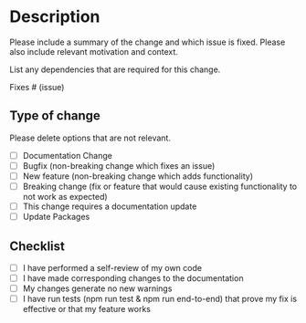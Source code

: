 # Description

Please include a summary of the change and which issue is fixed. Please also
include relevant motivation and context.

List any dependencies that are required for this change.

Fixes # (issue)

## Type of change

Please delete options that are not relevant.

- [ ] Documentation Change
- [ ] Bugfix (non-breaking change which fixes an issue)
- [ ] New feature (non-breaking change which adds functionality)
- [ ] Breaking change (fix or feature that would cause existing functionality to
      not work as expected)
- [ ] This change requires a documentation update
- [ ] Update Packages

## Checklist

- [ ] I have performed a self-review of my own code
- [ ] I have made corresponding changes to the documentation
- [ ] My changes generate no new warnings
- [ ] I have run tests (npm run test & npm run end-to-end) that prove my fix is
      effective or that my feature works
